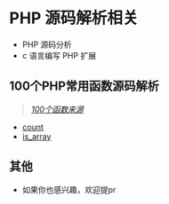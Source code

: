 # PHP 源码解析相关
* PHP 源码分析
* c 语言编写 PHP 扩展

## 100个PHP常用函数源码解析
> [*100个函数来源*](https://learnku.com/php/t/25799)

* [count](./function/array/count.md)
* [is_array](./function/array/is_array.md)

## 其他
* 如果你也感兴趣，欢迎提pr
